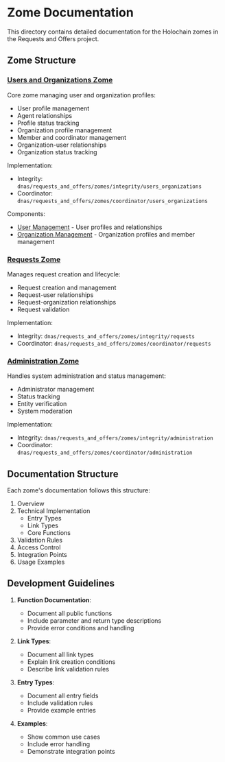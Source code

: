 # Zome Documentation

This directory contains detailed documentation for the Holochain zomes in the Requests and Offers project.

## Zome Structure

### [Users and Organizations Zome](users_organizations.md)
Core zome managing user and organization profiles:
- User profile management
- Agent relationships
- Profile status tracking
- Organization profile management
- Member and coordinator management
- Organization-user relationships
- Organization status tracking

Implementation:
- Integrity: `dnas/requests_and_offers/zomes/integrity/users_organizations`
- Coordinator: `dnas/requests_and_offers/zomes/coordinator/users_organizations`

Components:
- [User Management](users.md) - User profiles and relationships
- [Organization Management](organizations.md) - Organization profiles and member management

### [Requests Zome](requests.md)
Manages request creation and lifecycle:
- Request creation and management
- Request-user relationships
- Request-organization relationships
- Request validation

Implementation:
- Integrity: `dnas/requests_and_offers/zomes/integrity/requests`
- Coordinator: `dnas/requests_and_offers/zomes/coordinator/requests`

### [Administration Zome](administration.md)
Handles system administration and status management:
- Administrator management
- Status tracking
- Entity verification
- System moderation

Implementation:
- Integrity: `dnas/requests_and_offers/zomes/integrity/administration`
- Coordinator: `dnas/requests_and_offers/zomes/coordinator/administration`

## Documentation Structure

Each zome's documentation follows this structure:
1. Overview
2. Technical Implementation
   - Entry Types
   - Link Types
   - Core Functions
3. Validation Rules
4. Access Control
5. Integration Points
6. Usage Examples

## Development Guidelines

1. **Function Documentation**:
   - Document all public functions
   - Include parameter and return type descriptions
   - Provide error conditions and handling

2. **Link Types**:
   - Document all link types
   - Explain link creation conditions
   - Describe link validation rules

3. **Entry Types**:
   - Document all entry fields
   - Include validation rules
   - Provide example entries

4. **Examples**:
   - Show common use cases
   - Include error handling
   - Demonstrate integration points
